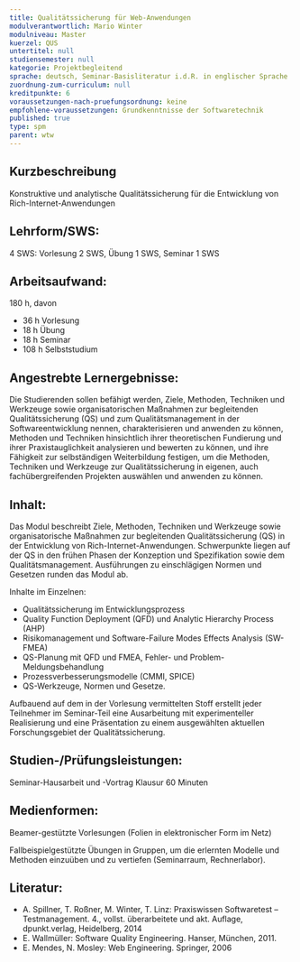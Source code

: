```yaml
---
title: Qualitätssicherung für Web-Anwendungen 
modulverantwortlich: Mario Winter
modulniveau: Master
kuerzel: QUS
untertitel: null
studiensemester: null
kategorie: Projektbegleitend
sprache: deutsch, Seminar-Basisliteratur i.d.R. in englischer Sprache
zuordnung-zum-curriculum: null
kreditpunkte: 6
voraussetzungen-nach-pruefungsordnung: keine
empfohlene-voraussetzungen: Grundkenntnisse der Softwaretechnik
published: true
type: spm
parent: wtw
---
```


## Kurzbeschreibung
Konstruktive und analytische Qualitätssicherung für die Entwicklung von Rich-Internet-Anwendungen

## Lehrform/SWS: 
4 SWS: Vorlesung 2 SWS, Übung 1 SWS, Seminar 1 SWS

## Arbeitsaufwand: 
180 h, davon
- 36 h Vorlesung
- 18 h Übung
- 18 h Seminar
- 108 h Selbststudium

## Angestrebte Lernergebnisse:
Die Studierenden sollen befähigt werden, Ziele, Methoden, Techniken und Werkzeuge sowie organisatorischen Maßnahmen zur begleitenden Qualitätssicherung (QS) und zum Qualitätsmanagement in der Softwareentwicklung nennen, charakterisieren und anwenden zu können,
Methoden und Techniken hinsichtlich ihrer theoretischen Fundierung und ihrer Praxistauglichkeit analysieren und bewerten zu können, und ihre Fähigkeit zur selbständigen Weiterbildung festigen, 
um die Methoden, Techniken und Werkzeuge zur Qualitätssicherung in eigenen, auch fachübergreifenden Projekten auswählen und anwenden zu können.

## Inhalt:
Das Modul beschreibt Ziele, Methoden, Techniken und Werkzeuge sowie organisatorische Maßnahmen zur begleitenden Qualitätssicherung (QS) in der Entwicklung von Rich-Internet-Anwendungen. Schwerpunkte liegen auf der QS in den frühen Phasen der Konzeption und Spezifikation sowie dem Qualitätsmanagement. Ausführungen zu einschlägigen Normen und Gesetzen runden das Modul ab.

Inhalte im Einzelnen: 
- Qualitätssicherung im Entwicklungsprozess
- Quality Function Deployment (QFD) und Analytic Hierarchy Process (AHP)
- Risikomanagement und Software-Failure Modes Effects Analysis (SW-FMEA)
- QS-Planung mit QFD und FMEA, Fehler- und Problem-Meldungsbehandlung
- Prozessverbesserungsmodelle (CMMI, SPICE)
- QS-Werkzeuge, Normen und Gesetze.

Aufbauend auf dem in der Vorlesung vermittelten Stoff erstellt jeder Teilnehmer im Seminar-Teil eine Ausarbeitung mit experimenteller Realisierung und eine Präsentation zu einem ausgewählten aktuellen Forschungsgebiet der Qualitätssicherung.

## Studien-/Prüfungsleistungen:
Seminar-Hausarbeit und -Vortrag
Klausur 60 Minuten

## Medienformen:
Beamer-gestützte Vorlesungen (Folien in elektronischer Form im Netz)

Fallbeispielgestützte Übungen in Gruppen, um die erlernten Modelle und Methoden einzuüben und zu vertiefen (Seminarraum, Rechnerlabor).


## Literatur:
- A. Spillner, T. Roßner, M. Winter, T. Linz: Praxiswissen Softwaretest – Testmanagement. 4., vollst. überarbeitete und akt. Auflage, dpunkt.verlag, Heidelberg, 2014
- E. Wallmüller: Software Quality Engineering. Hanser, München, 2011.
- E. Mendes, N. Mosley: Web Engineering. Springer, 2006
